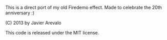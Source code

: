 This is a direct port of my old Firedemo effect.
Made to celebrate the 20th anniversary :)

(C) 2013 by Javier Arevalo

This code is released under the MIT license.
